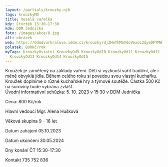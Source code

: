 ```yaml
---
layout: /partials/krouzky.njk
tags: krouzkyMD
title: Veselá vařečka
kdy: Čtvrtek 15:30-17:30
kde: DDM Jednička
foto: /images/akce/8.jpg
alt: obrázek
web: https://ddmdvurkralove.iddm.cz/krouzky/djZHeThMbVdoVmxoL2dyeDFYMWlmcW5mTzRvSHhyUFZ6U0NSWERTNUtqOD0=
polatek: 800Kč/rok
myTags: KrouzkyOstatni KrouzkyOd9 KrouzkyOd10 KrouzkyOd11 KrouzkyOd12
  KrouzkyOd13 KrouzkyOd14 KrouzkyOd15
---
```

Kroužek je zaměřený na základy vaření. Děti si vyzkouší vařit tradiční, ale i méně obvyklá jídla. Během celého roku si povedou svou vlastní kuchařku. Kroužek doplníme o různé kuchařské hry a týmové soutěže. Částka 500 Kč na suroviny bude vybrána zvlášť.\
Úvodní informativní schůzka: 5. 10. 2023 v 15:30 v DDM Jednička

Cena: 800 Kč/rok

Hlavní vedoucí Mgr. Alena Hušková

Věková skupina 9 - 16 let

Datum zahájení 05.10.2023

Datum ukončení 30.05.2024

Dny konání ČT 15:30-17:30

Kontakt 735 752 836